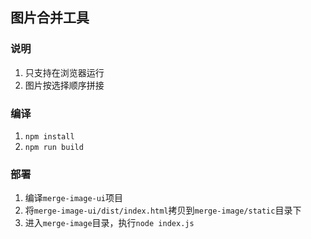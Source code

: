 ## 图片合并工具
### 说明
1. 只支持在浏览器运行
2. 图片按选择顺序拼接
### 编译
1. ```npm install```
2. ```npm run build```

### 部署
1. 编译```merge-image-ui```项目
2. 将```merge-image-ui/dist/index.html```拷贝到```merge-image/static```目录下
3. 进入```merge-image```目录，执行```node index.js```

